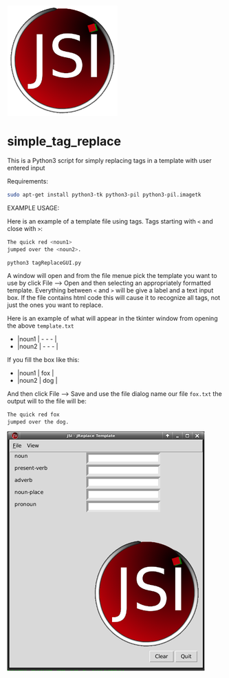 ![alt text](https://github.com/J216/simple_tag_replace/raw/master/jsi-logo-256.png "JSI Logo")
# simple_tag_replace
This is a Python3 script for simply replacing tags in a template with user entered input

Requirements:
```bash
sudo apt-get install python3-tk python3-pil python3-pil.imagetk
```

EXAMPLE USAGE:

Here is an example of a template file using tags. Tags starting with `<` and close with `>`:
```bash
The quick red <noun1>
jumped over the <noun2>.
```

```bash
python3 tagReplaceGUI.py
```
A window will open and from the file menue pick the template you want to use by click File --> Open and then selecting an appropriately formatted template. Everything between `<` and `>` will be give a label and a text input box. If the file contains html code this will cause it to recognize all tags, not just the ones you want to replace.

Here is an example of what will appear in the tkinter window from opening the above `template.txt`
* |noun1 | - - - | 
* |noun2 | - - - | 

If you fill the box like this:
* |noun1 | fox |
* |noun2 | dog |

And then click File --> Save and use the file dialog name our file `fox.txt` the output will to the file will be:
```bash
The quick red fox
jumped over the dog.
```
![alt text](https://github.com/J216/simple_tag_replace/raw/master/tagreplace-screenshot.png "JSI Logo")
